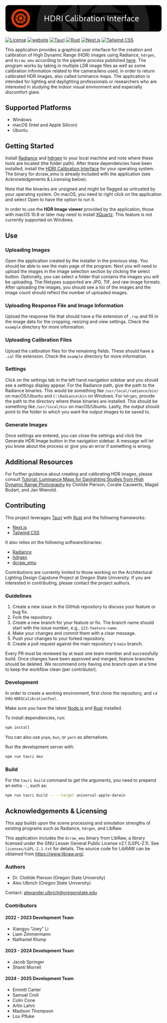 <img src="public/splash.png" alt="HDRI Calibration Interface" />

[![License](https://img.shields.io/badge/license-GPLv3-blue)](./LICENSE)
[![website](https://img.shields.io/badge/website-Radiant%20Lab-green.svg)](https://www.clotildepierson.com/software)
[![Tauri](https://img.shields.io/badge/https://img.shields.io/badge/Tauri-v2.5.1-%2324C8D8?logo=tauri)](https://tauri.app/)
[![Rust](https://img.shields.io/badge/Rust-v1.82.0-%23000000?logo=rust)](https://www.rust-lang.org/)
[![Next.js](https://img.shields.io/badge/Next.js-v14.2.30-%23000000?logo=nextdotjs)](https://nextjs.org/)
[![Tailwind CSS](https://img.shields.io/badge/Tailwind%20CSS-v3.3.0-%2306B6D4?logo=tailwindcss)](https://tailwindcss.com/)

This application provides a graphical user interface for the creation and calibration of High Dynamic Range (HDR) images using Radiance, `hdrgen`, and `dcraw_emu` according to the pipeline process published [here](https://www.tandfonline.com/doi/full/10.1080/15502724.2019.1684319). The program works by taking in multiple LDR image files as well as some calibration information related to the camera/lens used, in order to return calibrated HDR images, also called luminance maps. The application is intended for lighting and daylighting professionals or researchers who are interested in studying the indoor visual environment and especially discomfort glare.

## Supported Platforms

- Windows
- macOS (Intel and Apple Silicon)
- Ubuntu

## Getting Started

Install [Radiance](https://www.radiance-online.org/) and [hdrgen](http://www.anyhere.com/) to your local machine and note where these tools are located (the folder path). After these dependencies have been installed, install the [HDRI Calibration Interface](https://github.com/radiantlab/HDRICalibrationTool/releases/latest) for your operating system. The binary for dcraw_emu is already included with the application (see Acknowledgements & Licensing below).

Note that the binaries are unsigned and might be flagged as untrusted by your operating system. On macOS, you need to right click on the application and select Open to have the option to run it.

In order to use the **HDR Image viewer** provided by the application, those with macOS 10.8 or later may need to install [XQuartz](https://www.xquartz.org). This feature is not currently supported on Windows.

## Use

### Uploading Images

Open the application created by the installer in the previous step. You should be able to see the main page of the program. Next you will need to upload the images in the image selection section by clicking the select button. Optionally, you can select a folder that contains the images you will be uploading. The filetypes supported are JPG, TIF, and raw image formats. After uploading the images, you should see a list of the images and the image count should reflect the number of uploaded images.

### Uploading Response File and Image Information

Upload the response file that should have a file extension of `.rsp` and fill in the image data for the cropping, resizing and view settings. Check the `example` directory for more information.

### Uploading Calibration Files

Upload the calibration files for the remaining fields. These should have a `.cal` file extension. Check the `example` directory for more information.

### Settings

Click on the settings tab in the left hand navigation sidebar and you should see a settings display appear. For the Radiance path, give the path to the Radiance binaries. This would be something like `/usr/local/radiance/bin/` on macOS/Ubuntu and `C:\Radiance\bin` on Windows. For `hdrgen`, provide the path to the directory where these binaries are installed. This should be something like `/usr/local/bin` on macOS/Ubuntu. Lastly, the output should point to the folder to which you want the output images to be saved to.

### Generate Images

Once settings are entered, you can close the settings and click the Generate HDR Image button in the navigation sidebar. A message will let you know about the process or give you an error if something is wrong.

## Additional Resources

For further guidance about creating and calibrating HDR images, please consult [Tutorial: Luminance Maps for Daylighting Studies from High Dynamic Range Photography](https://www.tandfonline.com/doi/full/10.1080/15502724.2019.1684319) by Clotilde Pierson, Coralie Cauwerts, Magali Bodart, and Jan Wienold.

## Contributing

This project leverages [Tauri](https://tauri.app/) with [Rust](https://www.rust-lang.org/) and the following frameworks:

- [Next.js](https://nextjs.org/)
- [Tailwind CSS](https://tailwindcss.com/docs/guides/nextjs)

It also relies on the following software/binaries:

- [Radiance](https://github.com/LBNL-ETA/Radiance)
- [hdrgen](https://github.com/radiance-org/hdrgen)
- [dcraw_emu](https://www.libraw.org/)

Contributions are currently limited to those working on the Architectural Lighting Design Capstone Project at Oregon State University. If you are interested in contributing, please contact the project authors.

### Guidelines

1. Create a new issue in the GitHub repository to discuss your feature or bug fix.
2. Fork the repository.
3. Create a new branch for your feature or fix. The branch name should start with the issue number, e.g., `123-feature-name`.
4. Make your changes and commit them with a clear message.
5. Push your changes to your forked repository.
6. Create a pull request against the main repository's `main` branch.

Every PR must be reviewed by at least one team member and successfully build. Once changes have been approved and merged, feature branches should be deleted. We recommend only having one branch open at a time to keep the workflow clean (per contributor).

### Development

In order to create a working environment, first clone the repository, and `cd` into `HDRICalibrationTool`.

Make sure you have the latest [Node.js](https://nodejs.org/en) and [Rust](https://www.rust-lang.org/) installed.

To install dependiencies, run:

```sh
npm install
```

You can also use `pnpm`, `bun`, or `yarn` as alternatives.

Run the development server with:

```sh
npm run tauri dev
```

### Build

For the `tauri build` command to get the arguments, you need to prepend an extra `--`, such as:

```sh
npm run tauri build -- --target universal-apple-darwin
```

## Acknowledgements & Licensing

This app builds upon the scene processing and simulation strengths of existing programs such as Radiance, `hdrgen`, and LibRaw.

This application includes the `dcraw_emu` binary from LibRaw, a library licensed under the GNU Lesser General Public License v2.1 (LGPL-2.1). See `licenses/LGPL-2.1.txt` for details. The source code for LibRAW can be obtained from https://www.libraw.org/.

### Authors

- Dr. Clotilde Pierson (Oregon State University)
- Alex Ulbrich (Oregon State University)

Contact: [alexander.ulbrich@oregonstate.edu](mailto:alexander.ulbrich@oregonstate.edu)

### Contributors

#### 2022 - 2023 Development Team

- Xiangyu “Joey” Li
- Liam Zimmermann
- Nathaniel Klump

#### 2023 - 2024 Development Team

- Jacob Springer
- Shanti Morrell

#### 2024 - 2025 Development Team

- Emmitt Carter
- Samuel Croll
- Colin Cone
- Artin Lahni
- Madison Thompson
- Lou Pfluke
